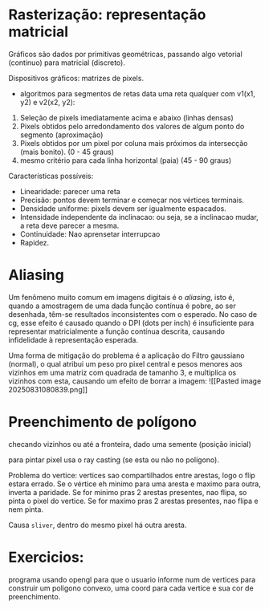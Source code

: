 # Rasterização: representação matricial
Gráficos são dados por primitivas geométricas, passando algo vetorial (continuo) para matricial (discreto).

Dispositivos gráficos: matrizes de pixels.

- algoritmos para segmentos de retas 
data uma reta qualquer com v1(x1, y2) e v2(x2, y2): 
1. Seleção de pixels imediatamente acima e abaixo (linhas densas)
2. Pixels obtidos pelo arredondamento dos valores de algum ponto do segmento (aproximação)
3. Pixels obtidos por um pixel por coluna mais próximos da intersecção (mais bonito). (0 - 45 graus)
4. mesmo critério para cada linha horizontal (paia) (45 - 90 graus)

Características possíveis:
- Linearidade: parecer uma reta
- Precisão: pontos devem terminar e começar nos vértices terminais.
- Densidade uniforme: pixels devem ser igualmente espacados.
- Intensidade independente da inclinacao: ou seja, se a inclinacao mudar, a reta deve parecer a mesma.
- Continuidade: Nao aprensetar interrupcao
- Rapidez.


# Aliasing
Um fenômeno muito comum em imagens digitais é o *aliasing*, isto é, quando a amostragem de uma dada função contínua é pobre, ao ser desenhada, têm-se resultados inconsistentes com o
esperado. No caso de cg, esse efeito é causado quando o DPI (dots per inch) é insuficiente para representar matricialmente a função contínua descrita, causando infidelidade à representação esperada.

Uma forma de mitigação do problema é a aplicação do Filtro gaussiano (normal), o qual atribui um peso pro pixel central e pesos menores aos vizinhos em uma matriz com quadrada de tamanho 3, e multiplica os vizinhos com esta, causando um efeito de borrar a imagem: 
![[Pasted image 20250831080839.png]]

# Preenchimento de polígono
checando vizinhos ou até a fronteira, dado uma semente (posição inicial)

para pintar pixel usa o ray casting (se esta ou não no polígono).

Problema do vertice: vertices sao compartilhados entre arestas, logo o flip estara errado.
Se o vértice eh minimo para uma aresta e maximo para outra, inverta a paridade.
Se for minimo pras 2  arestas presentes, nao flipa, so pinta o pixel do vertice.
Se for maximo pras 2  arestas presentes, nao flipa e nem pinta.

Causa `sliver`, dentro do mesmo pixel há outra aresta.

# Exercicios:
programa usando opengl para que o usuario informe
num de vertices para construir um poligono convexo, uma coord para cada vertice e sua cor de preenchimento.
